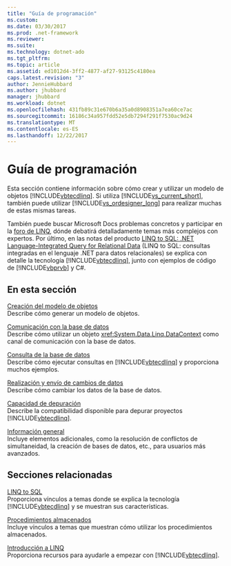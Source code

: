 ```yaml
---
title: "Guía de programación"
ms.custom: 
ms.date: 03/30/2017
ms.prod: .net-framework
ms.reviewer: 
ms.suite: 
ms.technology: dotnet-ado
ms.tgt_pltfrm: 
ms.topic: article
ms.assetid: ed1012d4-3ff2-4877-af27-93125c4180ea
caps.latest.revision: "3"
author: JennieHubbard
ms.author: jhubbard
manager: jhubbard
ms.workload: dotnet
ms.openlocfilehash: 431fb89c31e670b6a35a0d8908351a7ea60ce7ac
ms.sourcegitcommit: 16186c34a957fdd52e5db7294f291f7530ac9d24
ms.translationtype: MT
ms.contentlocale: es-ES
ms.lasthandoff: 12/22/2017
---
```

# <a name="programming-guide"></a>Guía de programación
Esta sección contiene información sobre cómo crear y utilizar un modelo de objetos [!INCLUDE[vbtecdlinq](../../../../../../includes/vbtecdlinq-md.md)]. Si utiliza [!INCLUDE[vs_current_short](../../../../../../includes/vs-current-short-md.md)], también puede utilizar [!INCLUDE[vs_ordesigner_long](../../../../../../includes/vs-ordesigner-long-md.md)] para realizar muchas de estas mismas tareas.  
  
 También puede buscar Microsoft Docs problemas concretos y participar en la [foro de LINQ](http://go.microsoft.com/fwlink/?LinkId=76488), dónde debatirá detalladamente temas más complejos con expertos. Por último, en las notas del producto [LINQ to SQL: .NET Language-Integrated Query for Relational Data](http://go.microsoft.com/fwlink/?LinkId=93205) (LINQ to SQL: consultas integradas en el lenguaje .NET para datos relacionales) se explica con detalle la tecnología [!INCLUDE[vbtecdlinq](../../../../../../includes/vbtecdlinq-md.md)], junto con ejemplos de código de [!INCLUDE[vbprvb](../../../../../../includes/vbprvb-md.md)] y C#.  
  
## <a name="in-this-section"></a>En esta sección  
 [Creación del modelo de objetos](../../../../../../docs/framework/data/adonet/sql/linq/creating-the-object-model.md)  
 Describe cómo generar un modelo de objetos.  
  
 [Comunicación con la base de datos](../../../../../../docs/framework/data/adonet/sql/linq/communicating-with-the-database.md)  
 Describe cómo utilizar un objeto <xref:System.Data.Linq.DataContext> como canal de comunicación con la base de datos.  
  
 [Consulta de la base de datos](../../../../../../docs/framework/data/adonet/sql/linq/querying-the-database.md)  
 Describe cómo ejecutar consultas en [!INCLUDE[vbtecdlinq](../../../../../../includes/vbtecdlinq-md.md)] y proporciona muchos ejemplos.  
  
 [Realización y envío de cambios de datos](../../../../../../docs/framework/data/adonet/sql/linq/making-and-submitting-data-changes.md)  
 Describe cómo cambiar los datos de la base de datos.  
  
 [Capacidad de depuración](../../../../../../docs/framework/data/adonet/sql/linq/debugging-support.md)  
 Describe la compatibilidad disponible para depurar proyectos [!INCLUDE[vbtecdlinq](../../../../../../includes/vbtecdlinq-md.md)].  
  
 [Información general](../../../../../../docs/framework/data/adonet/sql/linq/background-information.md)  
 Incluye elementos adicionales, como la resolución de conflictos de simultaneidad, la creación de bases de datos, etc., para usuarios más avanzados.  
  
## <a name="related-sections"></a>Secciones relacionadas  
 [LINQ to SQL](../../../../../../docs/framework/data/adonet/sql/linq/index.md)  
 Proporciona vínculos a temas donde se explica la tecnología [!INCLUDE[vbtecdlinq](../../../../../../includes/vbtecdlinq-md.md)] y se muestran sus características.  
  
 [Procedimientos almacenados](../../../../../../docs/framework/data/adonet/sql/linq/stored-procedures.md)  
 Incluye vínculos a temas que muestran cómo utilizar los procedimientos almacenados.  
  
 [Introducción a LINQ](http://msdn.microsoft.com/library/24dddf19-12a0-4707-a4bc-eba4fa7f219e)  
 Proporciona recursos para ayudarle a empezar con [!INCLUDE[vbtecdlinq](../../../../../../includes/vbtecdlinq-md.md)].
